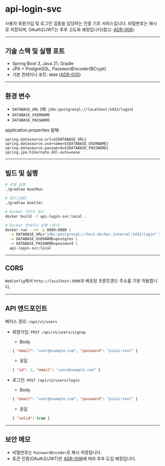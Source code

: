 # api-login-svc

사용자 회원가입 및 로그인 검증을 담당하는 인증 기초 서비스입니다. 비밀번호는 해시로 저장되며, OAuth2/JWT는 추후 고도화 예정입니다(참고: [ADR-006](../msa-project-hub/docs/adr/ADR-006-authentication-strategy.md)).

---

## 기술 스택 및 실행 포트
- Spring Boot 3, Java 21, Gradle
- JPA + PostgreSQL, PasswordEncoder(BCrypt)
- 기본 컨테이너 포트: `8080` ([ADR-005](../msa-project-hub/docs/adr/ADR-005-service-port-convention.md))

---

## 환경 변수
- `DATABASE_URL` (예: `jdbc:postgresql://localhost:5432/login`)
- `DATABASE_USERNAME`
- `DATABASE_PASSWORD`

application.properties 발췌:
```properties
spring.datasource.url=${DATABASE_URL}
spring.datasource.username=${DATABASE_USERNAME}
spring.datasource.password=${DATABASE_PASSWORD}
spring.jpa.hibernate.ddl-auto=none
```

---

## 빌드 및 실행
```bash
# 로컬 실행
./gradlew bootRun

# 빌드(JAR)
./gradlew bootJar

# Docker 이미지 빌드
docker build -t api-login-svc:local .

# Docker 컨테이너 실행 (예시)
docker run --rm -p 8080:8080 \
  -e DATABASE_URL="jdbc:postgresql://host.docker.internal:5432/login" \
  -e DATABASE_USERNAME=postgres \
  -e DATABASE_PASSWORD=password \
  api-login-svc:local
```

---

## CORS
`WebConfig`에서 `http://localhost:3000`과 배포된 프론트엔드 주소를 기본 허용합니다.

---

## API 엔드포인트
베이스 경로: `/api/v1/users`

- 회원가입: `POST /api/v1/users/signup`
  - Body
  ```json
  { "email": "user@example.com", "password": "plain-text" }
  ```
  - 응답
  ```json
  { "id": 1, "email": "user@example.com" }
  ```

- 로그인: `POST /api/v1/users/login`
  - Body
  ```json
  { "email": "user@example.com", "password": "plain-text" }
  ```
  - 응답
  ```json
  { "valid": true }
  ```

---

## 보안 메모
- 비밀번호는 `PasswordEncoder`로 해시 저장됩니다.
- 토큰 인증(OAuth2/JWT)은 [ADR-006](../msa-project-hub/docs/adr/ADR-006-authentication-strategy.md)에 따라 추후 도입 예정입니다.


